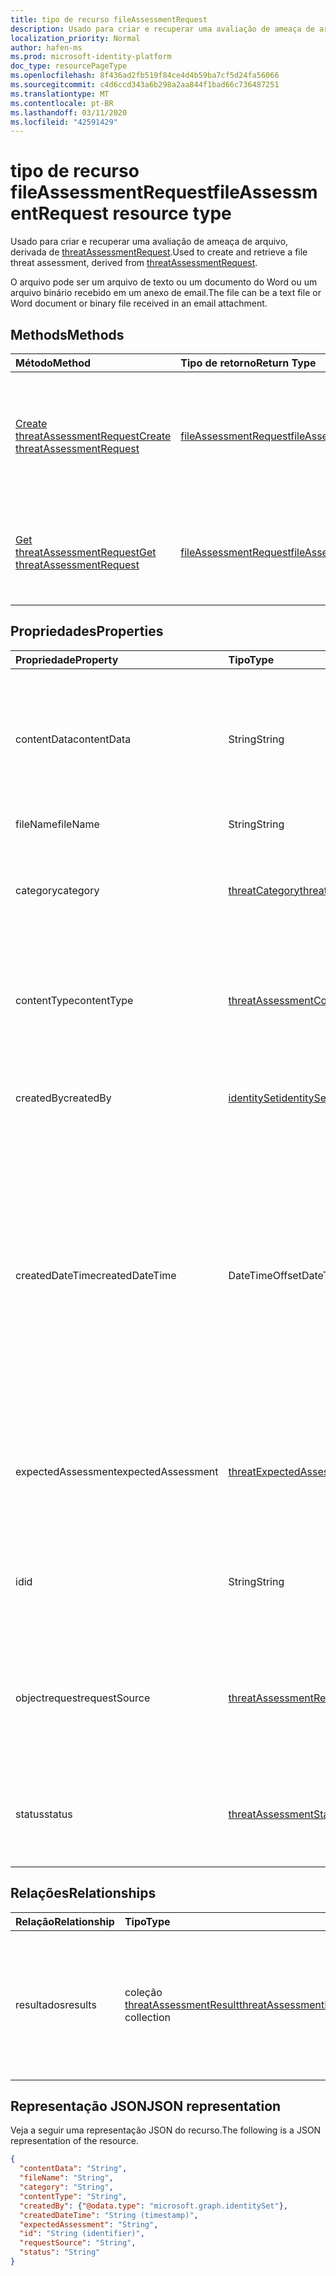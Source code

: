 ```yaml
---
title: tipo de recurso fileAssessmentRequest
description: Usado para criar e recuperar uma avaliação de ameaça de arquivo.
localization_priority: Normal
author: hafen-ms
ms.prod: microsoft-identity-platform
doc_type: resourcePageType
ms.openlocfilehash: 8f436ad2fb519f84ce4d4b59ba7cf5d24fa56066
ms.sourcegitcommit: c4d6ccd343a6b298a2aa844f1bad66c736487251
ms.translationtype: MT
ms.contentlocale: pt-BR
ms.lasthandoff: 03/11/2020
ms.locfileid: "42591429"
---
```

# <a name="fileassessmentrequest-resource-type"></a><span data-ttu-id="80ca6-103">tipo de recurso fileAssessmentRequest</span><span class="sxs-lookup"><span data-stu-id="80ca6-103">fileAssessmentRequest resource type</span></span>

<span data-ttu-id="80ca6-104">Usado para criar e recuperar uma avaliação de ameaça de arquivo, derivada de [threatAssessmentRequest](threatAssessmentRequest.md).</span><span class="sxs-lookup"><span data-stu-id="80ca6-104">Used to create and retrieve a file threat assessment, derived from [threatAssessmentRequest](threatAssessmentRequest.md).</span></span>

<span data-ttu-id="80ca6-105">O arquivo pode ser um arquivo de texto ou um documento do Word ou um arquivo binário recebido em um anexo de email.</span><span class="sxs-lookup"><span data-stu-id="80ca6-105">The file can be a text file or Word document or binary file received in an email attachment.</span></span>

## <a name="methods"></a><span data-ttu-id="80ca6-106">Methods</span><span class="sxs-lookup"><span data-stu-id="80ca6-106">Methods</span></span>

| <span data-ttu-id="80ca6-107">Método</span><span class="sxs-lookup"><span data-stu-id="80ca6-107">Method</span></span>       | <span data-ttu-id="80ca6-108">Tipo de retorno</span><span class="sxs-lookup"><span data-stu-id="80ca6-108">Return Type</span></span> | <span data-ttu-id="80ca6-109">Descrição</span><span class="sxs-lookup"><span data-stu-id="80ca6-109">Description</span></span> |
|:-------------|:------------|:------------|
| [<span data-ttu-id="80ca6-110">Create threatAssessmentRequest</span><span class="sxs-lookup"><span data-stu-id="80ca6-110">Create threatAssessmentRequest</span></span>](../api/informationprotection-post-threatassessmentrequests.md) | [<span data-ttu-id="80ca6-111">fileAssessmentRequest</span><span class="sxs-lookup"><span data-stu-id="80ca6-111">fileAssessmentRequest</span></span>](fileAssessmentRequest.md) | <span data-ttu-id="80ca6-112">Crie uma nova solicitação de avaliação de arquivo postando um objeto **fileAssessmentRequest** .</span><span class="sxs-lookup"><span data-stu-id="80ca6-112">Create a new file assessment request by posting a **fileAssessmentRequest** object.</span></span> |
| [<span data-ttu-id="80ca6-113">Get threatAssessmentRequest</span><span class="sxs-lookup"><span data-stu-id="80ca6-113">Get threatAssessmentRequest</span></span>](../api/threatassessmentrequest-get.md) | [<span data-ttu-id="80ca6-114">fileAssessmentRequest</span><span class="sxs-lookup"><span data-stu-id="80ca6-114">fileAssessmentRequest</span></span>](fileassessmentrequest.md) | <span data-ttu-id="80ca6-115">Leia as propriedades e os relacionamentos de um objeto **fileAssessmentRequest** .</span><span class="sxs-lookup"><span data-stu-id="80ca6-115">Read the properties and relationships of a **fileAssessmentRequest** object.</span></span> |

## <a name="properties"></a><span data-ttu-id="80ca6-116">Propriedades</span><span class="sxs-lookup"><span data-stu-id="80ca6-116">Properties</span></span>

| <span data-ttu-id="80ca6-117">Propriedade</span><span class="sxs-lookup"><span data-stu-id="80ca6-117">Property</span></span>     | <span data-ttu-id="80ca6-118">Tipo</span><span class="sxs-lookup"><span data-stu-id="80ca6-118">Type</span></span>        | <span data-ttu-id="80ca6-119">Descrição</span><span class="sxs-lookup"><span data-stu-id="80ca6-119">Description</span></span> |
|:-------------|:------------|:------------|
|<span data-ttu-id="80ca6-120">contentData</span><span class="sxs-lookup"><span data-stu-id="80ca6-120">contentData</span></span>|<span data-ttu-id="80ca6-121">String</span><span class="sxs-lookup"><span data-stu-id="80ca6-121">String</span></span>|<span data-ttu-id="80ca6-122">Conteúdo de arquivo codificado em base64.</span><span class="sxs-lookup"><span data-stu-id="80ca6-122">Base64 encoded file content.</span></span> <span data-ttu-id="80ca6-123">O conteúdo do arquivo não pode buscar de volta porque não está armazenado.</span><span class="sxs-lookup"><span data-stu-id="80ca6-123">The file content cannot fetch back because it isn't stored.</span></span>|
|<span data-ttu-id="80ca6-124">fileName</span><span class="sxs-lookup"><span data-stu-id="80ca6-124">fileName</span></span>|<span data-ttu-id="80ca6-125">String</span><span class="sxs-lookup"><span data-stu-id="80ca6-125">String</span></span>|<span data-ttu-id="80ca6-126">O nome do arquivo.</span><span class="sxs-lookup"><span data-stu-id="80ca6-126">The file name.</span></span>|
|<span data-ttu-id="80ca6-127">category</span><span class="sxs-lookup"><span data-stu-id="80ca6-127">category</span></span>|[<span data-ttu-id="80ca6-128">threatCategory</span><span class="sxs-lookup"><span data-stu-id="80ca6-128">threatCategory</span></span>](enums.md#threatcategory-values)|<span data-ttu-id="80ca6-129">A categoria da ameaça.</span><span class="sxs-lookup"><span data-stu-id="80ca6-129">The threat category.</span></span> <span data-ttu-id="80ca6-130">Os valores possíveis são: `spam`, `phishing`, `malware`.</span><span class="sxs-lookup"><span data-stu-id="80ca6-130">Possible values are: `spam`, `phishing`, `malware`.</span></span>|
|<span data-ttu-id="80ca6-131">contentType</span><span class="sxs-lookup"><span data-stu-id="80ca6-131">contentType</span></span>|[<span data-ttu-id="80ca6-132">threatAssessmentContentType</span><span class="sxs-lookup"><span data-stu-id="80ca6-132">threatAssessmentContentType</span></span>](enums.md#threatassessmentcontenttype-values)|<span data-ttu-id="80ca6-133">O tipo de conteúdo de avaliação de ameaça.</span><span class="sxs-lookup"><span data-stu-id="80ca6-133">The content type of threat assessment.</span></span> <span data-ttu-id="80ca6-134">Os valores possíveis são: `mail`, `url`, `file`.</span><span class="sxs-lookup"><span data-stu-id="80ca6-134">Possible values are: `mail`, `url`, `file`.</span></span>|
|<span data-ttu-id="80ca6-135">createdBy</span><span class="sxs-lookup"><span data-stu-id="80ca6-135">createdBy</span></span>|[<span data-ttu-id="80ca6-136">identitySet</span><span class="sxs-lookup"><span data-stu-id="80ca6-136">identitySet</span></span>](identityset.md)|<span data-ttu-id="80ca6-137">O criador da solicitação de avaliação de ameaças.</span><span class="sxs-lookup"><span data-stu-id="80ca6-137">The threat assessment request creator.</span></span>|
|<span data-ttu-id="80ca6-138">createdDateTime</span><span class="sxs-lookup"><span data-stu-id="80ca6-138">createdDateTime</span></span>|<span data-ttu-id="80ca6-139">DateTimeOffset</span><span class="sxs-lookup"><span data-stu-id="80ca6-139">DateTimeOffset</span></span>|<span data-ttu-id="80ca6-140">O tipo Timestamp representa informações de data e hora usando o formato ISO 8601 e está sempre no horário UTC.</span><span class="sxs-lookup"><span data-stu-id="80ca6-140">The Timestamp type represents date and time information using ISO 8601 format and is always in UTC time.</span></span> <span data-ttu-id="80ca6-141">Por exemplo, meia-noite em UTC no dia 1º de janeiro de 2014 teria esta aparência: `'2014-01-01T00:00:00Z'`.</span><span class="sxs-lookup"><span data-stu-id="80ca6-141">For example, midnight UTC on Jan 1, 2014 would look like this: `'2014-01-01T00:00:00Z'`.</span></span>|
|<span data-ttu-id="80ca6-142">expectedAssessment</span><span class="sxs-lookup"><span data-stu-id="80ca6-142">expectedAssessment</span></span>|[<span data-ttu-id="80ca6-143">threatExpectedAssessment</span><span class="sxs-lookup"><span data-stu-id="80ca6-143">threatExpectedAssessment</span></span>](enums.md#threatexpectedassessment-values)|<span data-ttu-id="80ca6-144">A avaliação esperada do emissor.</span><span class="sxs-lookup"><span data-stu-id="80ca6-144">The expected assessment from submitter.</span></span> <span data-ttu-id="80ca6-145">Os valores possíveis são: `block` e `unblock`.</span><span class="sxs-lookup"><span data-stu-id="80ca6-145">Possible values are: `block`, `unblock`.</span></span>|
|<span data-ttu-id="80ca6-146">id</span><span class="sxs-lookup"><span data-stu-id="80ca6-146">id</span></span>|<span data-ttu-id="80ca6-147">String</span><span class="sxs-lookup"><span data-stu-id="80ca6-147">String</span></span>|<span data-ttu-id="80ca6-148">A ID da solicitação de avaliação da ameaça é um identificador global exclusivo (GUID).</span><span class="sxs-lookup"><span data-stu-id="80ca6-148">The threat assessment request ID is a globally unique identifier (GUID).</span></span>|
|<span data-ttu-id="80ca6-149">objectrequest</span><span class="sxs-lookup"><span data-stu-id="80ca6-149">requestSource</span></span>|[<span data-ttu-id="80ca6-150">threatAssessmentRequestSource</span><span class="sxs-lookup"><span data-stu-id="80ca6-150">threatAssessmentRequestSource</span></span>](enums.md#threatassessmentrequestsource-values)|<span data-ttu-id="80ca6-151">A origem da solicitação de avaliação de ameaça.</span><span class="sxs-lookup"><span data-stu-id="80ca6-151">The source of threat assessment request.</span></span> <span data-ttu-id="80ca6-152">Os valores possíveis são: `user` e `administrator`.</span><span class="sxs-lookup"><span data-stu-id="80ca6-152">Possible values are: `user`, `administrator`.</span></span>|
|<span data-ttu-id="80ca6-153">status</span><span class="sxs-lookup"><span data-stu-id="80ca6-153">status</span></span>|[<span data-ttu-id="80ca6-154">threatAssessmentStatus</span><span class="sxs-lookup"><span data-stu-id="80ca6-154">threatAssessmentStatus</span></span>](enums.md#threatassessmentstatus-values)|<span data-ttu-id="80ca6-155">O status do processo de avaliação.</span><span class="sxs-lookup"><span data-stu-id="80ca6-155">The assessment process status.</span></span> <span data-ttu-id="80ca6-156">Os valores possíveis são: `pending`, `completed`.</span><span class="sxs-lookup"><span data-stu-id="80ca6-156">Possible values are: `pending`, `completed`.</span></span>|

## <a name="relationships"></a><span data-ttu-id="80ca6-157">Relações</span><span class="sxs-lookup"><span data-stu-id="80ca6-157">Relationships</span></span>

| <span data-ttu-id="80ca6-158">Relação</span><span class="sxs-lookup"><span data-stu-id="80ca6-158">Relationship</span></span> | <span data-ttu-id="80ca6-159">Tipo</span><span class="sxs-lookup"><span data-stu-id="80ca6-159">Type</span></span>        | <span data-ttu-id="80ca6-160">Descrição</span><span class="sxs-lookup"><span data-stu-id="80ca6-160">Description</span></span> |
|:-------------|:------------|:------------|
|<span data-ttu-id="80ca6-161">resultados</span><span class="sxs-lookup"><span data-stu-id="80ca6-161">results</span></span>|<span data-ttu-id="80ca6-162">coleção [threatAssessmentResult](threatassessmentresult.md)</span><span class="sxs-lookup"><span data-stu-id="80ca6-162">[threatAssessmentResult](threatassessmentresult.md) collection</span></span>|<span data-ttu-id="80ca6-163">Uma coleção de resultados de avaliação de ameaças.</span><span class="sxs-lookup"><span data-stu-id="80ca6-163">A collection of threat assessment results.</span></span> <span data-ttu-id="80ca6-164">Somente leitura.</span><span class="sxs-lookup"><span data-stu-id="80ca6-164">Read-only.</span></span> <span data-ttu-id="80ca6-165">Por padrão, um `GET /threatAssessmentRequests/{id}` não retorna essa propriedade, a menos que `$expand` você a aplique.</span><span class="sxs-lookup"><span data-stu-id="80ca6-165">By default, a `GET /threatAssessmentRequests/{id}` does not return this property unless you apply `$expand` on it.</span></span>|

## <a name="json-representation"></a><span data-ttu-id="80ca6-166">Representação JSON</span><span class="sxs-lookup"><span data-stu-id="80ca6-166">JSON representation</span></span>

<span data-ttu-id="80ca6-167">Veja a seguir uma representação JSON do recurso.</span><span class="sxs-lookup"><span data-stu-id="80ca6-167">The following is a JSON representation of the resource.</span></span>

<!-- {
  "blockType": "resource",
  "optionalProperties": [

  ],
  "@odata.type": "microsoft.graph.fileAssessmentRequest",
  "baseType": "",
  "keyProperty": "id"
}-->

```json
{
  "contentData": "String",
  "fileName": "String",
  "category": "String",
  "contentType": "String",
  "createdBy": {"@odata.type": "microsoft.graph.identitySet"},
  "createdDateTime": "String (timestamp)",
  "expectedAssessment": "String",
  "id": "String (identifier)",
  "requestSource": "String",
  "status": "String"
}
```

<!-- uuid: 16cd6b66-4b1a-43a1-adaf-3a886856ed98
2019-02-04 14:57:30 UTC -->
<!-- {
  "type": "#page.annotation",
  "description": "fileAssessmentRequest resource",
  "keywords": "",
  "section": "documentation",
  "tocPath": ""
}-->

